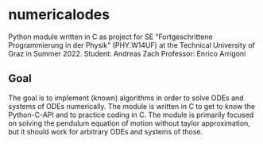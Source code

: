 # numericalodes
Python module written in C as project for SE "Fortgeschrittene Programmierung in der Physik" (PHY.W14UF) at the Technical University of Graz in Summer 2022.
Student: Andreas Zach
Professor: Enrico Arrigoni

## Goal
The goal is to implement (known) algorithms in order to solve ODEs and systems of ODEs numerically. The module is written in C to get to know the Python-C-API and to practice coding in C. The module is primarily focused on solving the pendulum equation of motion without taylor approximation, but it should work for arbitrary ODEs and systems of those.